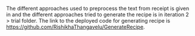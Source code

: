 The different approaches used to preprocess the text from receipt is given in and the different approaches tried to generate the recipe is in iteration 2 > trial folder. 
The link to the deployed code for generating recipe is https://github.com/RishikhaThangavelu/GenerateRecipe.
